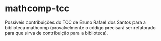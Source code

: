 # mathcomp-tcc
Possíveis contribuições do TCC de Bruno Rafael dos Santos para a biblioteca mathcomp (provalvelmente o código precisará ser refatorado para que sirva de contribuição para a biblioteca).
